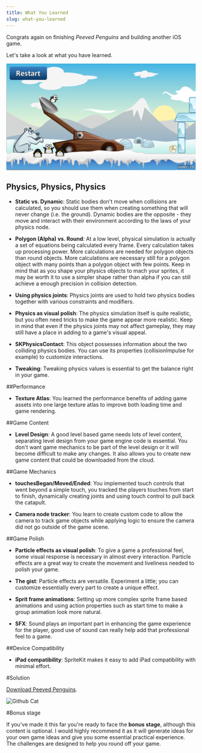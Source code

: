 ```yaml
---
title: What You Learned
slug: what-you-learned
---
```


Congrats again on finishing *Peeved Penguins* and building another iOS game.

Let's take a look at what you have learned.

![The game](../cover.png)

## Physics, Physics, Physics

- **Static vs. Dynamic**: Static bodies don't move when collisions are calculated, so you 
should use them when creating something that will never change (i.e. the ground). Dynamic 
bodies are the opposite - they move and interact with their environment according to the 
laws of your physics node.

- **Polygon (Alpha) vs. Round**: At a low level, physical simulation is actually a set of 
equations being calculated every frame. Every calculation takes up processing power. More 
calculations are needed for polygon objects than round objects. More calculations are 
necessary still for a polygon object with many points than a polygon object with few 
points. Keep in mind that as you shape your physics objects to mach your sprites, it may 
be worth it to use a simpler shape rather than alpha if you can still achieve a enough 
precision in collision detection.

- **Using physics joints**: Physics joints are used to hold two physics bodies together 
with various constraints and modifiers.

- **Physics as visual polish**: The physics simulation itself is quite realistic, but you 
often need tricks to make the game appear more realistic. Keep in mind that even if the 
physics joints may not affect gameplay, they may still have a place in adding to a game's 
visual appeal.

- **SKPhysicsContact**: This object possesses information about the two colliding physics 
bodies. You can use its properties (collisionImpulse for example) to customize 
interactions.

- **Tweaking**: Tweaking physics values is essential to get the balance right in your game.

##Performance

- **Texture Atlas**: You learned the performance benefits of adding game assets into one 
large texture atlas to improve both loading time and game rendering.

##Game Content

- **Level Design**: A good level based game needs lots of level content, separating level 
design from your game engine code is essential. You don't want game mechanics to be part 
of the level design or it will become difficult to make any changes.  It also allows you 
to create new game content that could be downloaded from the cloud.

##Game Mechanics

- **touchesBegan/Moved/Ended**: You implemented touch controls that went beyond a simple 
touch, you tracked the players touches from start to finish, dynamically creating joints 
and using touch control to pull back the catapult.

- **Camera node tracker**: You learn to create custom code to allow the camera to track 
game objects while applying logic to ensure the camera did not go outside of the game 
scene.

##Game Polish
- **Particle effects as visual polish**: To give a game a professional feel, some visual response is necessary in almost every interaction. Particle effects are a great way to create the movement and liveliness needed to polish your game.

- **The gist**: Particle effects are versatile. Experiment a little; you can customize essentially every part to create a unique effect.

- **Sprit frame animations**: Setting up more complex sprite frame based animations and using action properties such as start time to make a group animation look more natural.

- **SFX**: Sound plays an important part in enhancing the game experience for the player, good use of sound can really help add that professional feel to a game.

##Device Compatibility
- **iPad compatibility**: SpriteKit makes it easy to add iPad compatibility with minimal effort.

#Solution

[Download Peeved Penguins](https://github.com/MakeSchool-Tutorials/Peeved-Penguins-SpriteKit-Swift-Solution).

![Github Cat](https://static.makegameswith.us/gamernews_images/TVZ2mTmQpl/labtocat.png)

#Bonus stage

If you've made it this far you're ready to face the **bonus stage**, although this content is optional.  I would highly recommend it as it will generate ideas for your own game ideas and give you some essential practical experience.  The challenges are designed to help you round off your game.
